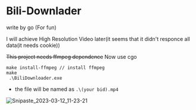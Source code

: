 # Bili-Downlader

write by go (For fun)

I will achieve High Resolution Video later(it seems that it didn't responce all data(it needs cookie))

~~This project needs ffmpeg dependence~~
Now use cgo
 
```
make install-ffmpeg // install ffmpeg
make
 .\BiliDownloader.exe
```

- the file will be named as `.\(your bid).mp4` 

![Snipaste_2023-03-12_11-23-21](https://user-images.githubusercontent.com/67376942/224522532-07ba0295-3b98-4201-8572-bfc8c81298c3.png)

